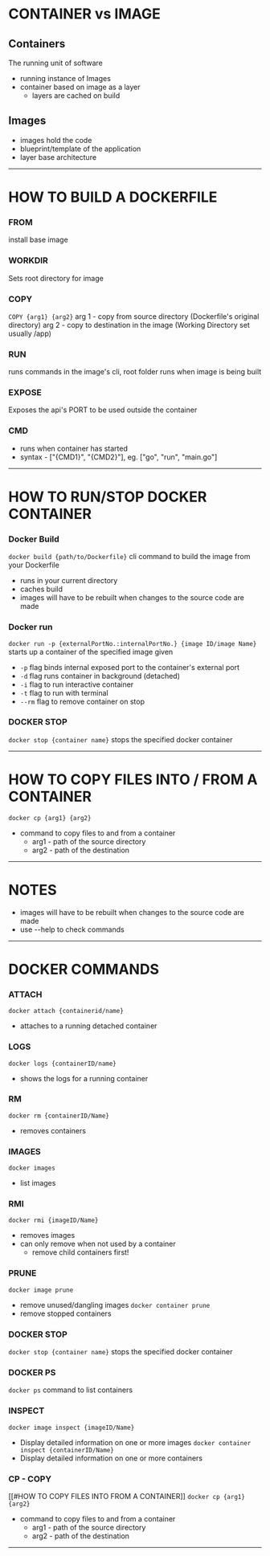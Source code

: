 # CONTAINER vs IMAGE

## Containers
The running unit of software
- running instance of Images
- container based on image as a layer
	- layers are cached on build

## Images
- images hold the code
-  blueprint/template of the application
- layer base architecture

---

# HOW TO BUILD A DOCKERFILE

### FROM
install base image

### WORKDIR
Sets root directory for image

### COPY
`COPY {arg1} {arg2}`
arg 1 - copy from source directory (Dockerfile's original directory)
arg 2 - copy to destination in the image (Working Directory set usually /app)

### RUN
runs commands in the image's cli, root folder 
runs when image is being built

### EXPOSE
Exposes the api's PORT to be used outside the container

### CMD
- runs when container has started
- syntax - ["{CMD1}", "{CMD2}"], eg. ["go", "run", "main.go"]

---

# HOW TO RUN/STOP DOCKER CONTAINER
### Docker Build
`docker build {path/to/Dockerfile}`
cli command to build the image from your Dockerfile
 - runs in your current directory
 - caches build
 - images will have to be rebuilt when changes to the source code are made

### Docker run
`docker run -p {externalPortNo.:internalPortNo.} {image ID/image Name}`
starts up a container of the specified image given
 - `-p` flag binds internal exposed port to the container's external port
 - `-d` flag runs container in background (detached)
 - `-i` flag to run interactive container
 - `-t` flag to run with terminal
 - `--rm` flag to remove container on stop

### DOCKER STOP
`docker stop {container name}`
stops the specified docker container

---

# HOW TO COPY FILES INTO / FROM A CONTAINER
`docker cp {arg1} {arg2}`
- command to copy files to and from a container
	- arg1 - path of the source directory
	- arg2 - path of the destination

---

# NOTES
- images will have to be rebuilt when changes to the source code are made
- use --help to check commands

---

# DOCKER COMMANDS
### ATTACH
`docker attach {containerid/name}`
- attaches to a running detached container

### LOGS
`docker logs {containerID/name}`
- shows the logs for a running container

### RM
`docker rm {containerID/Name}`
- removes containers

### IMAGES
`docker images`
- list images

### RMI
`docker rmi {imageID/Name}`
- removes images
- can only remove when not used by a container
	- remove child containers first!

### PRUNE
`docker image prune`
- remove unused/dangling images
`docker container prune`
- remove stopped containers

### DOCKER STOP
`docker stop {container name}`
stops the specified docker container

### DOCKER PS
`docker ps`
command to list containers

### INSPECT
`docker image inspect {imageID/Name}`
- Display detailed information on one or more images
`docker container inspect {containerID/Name}`
- Display detailed information on one or more containers

### CP - COPY
[[#HOW TO COPY FILES INTO FROM A CONTAINER]]
`docker cp {arg1} {arg2}` 
- command to copy files to and from a container
	- arg1 - path of the source directory
	- arg2 - path of the destination



---
